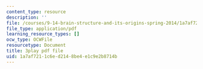 ```yaml
---
content_type: resource
description: ''
file: /courses/9-14-brain-structure-and-its-origins-spring-2014/1a7af7211c6ed2148be4e1c9e2b8714b_555142.pdf
file_type: application/pdf
learning_resource_types: []
ocw_type: OCWFile
resourcetype: Document
title: 3play pdf file
uid: 1a7af721-1c6e-d214-8be4-e1c9e2b8714b
---
```

